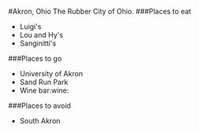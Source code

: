 #Akron, Ohio
  The Rubber City of Ohio.
###Places to eat
- Luigi's
- Lou and Hy's
- Sanginitti's

###Places to go
- University of Akron
- Sand Run Park
- Wine bar:wine:

###Places to avoid
- South Akron
